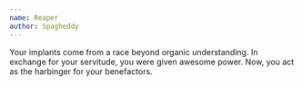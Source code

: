 ```yaml
---
name: Reaper
author: Spagheddy
---
```

Your implants come from a race beyond organic understanding. In exchange for your servitude, you were given
awesome power. Now, you act as the harbinger for your benefactors.
